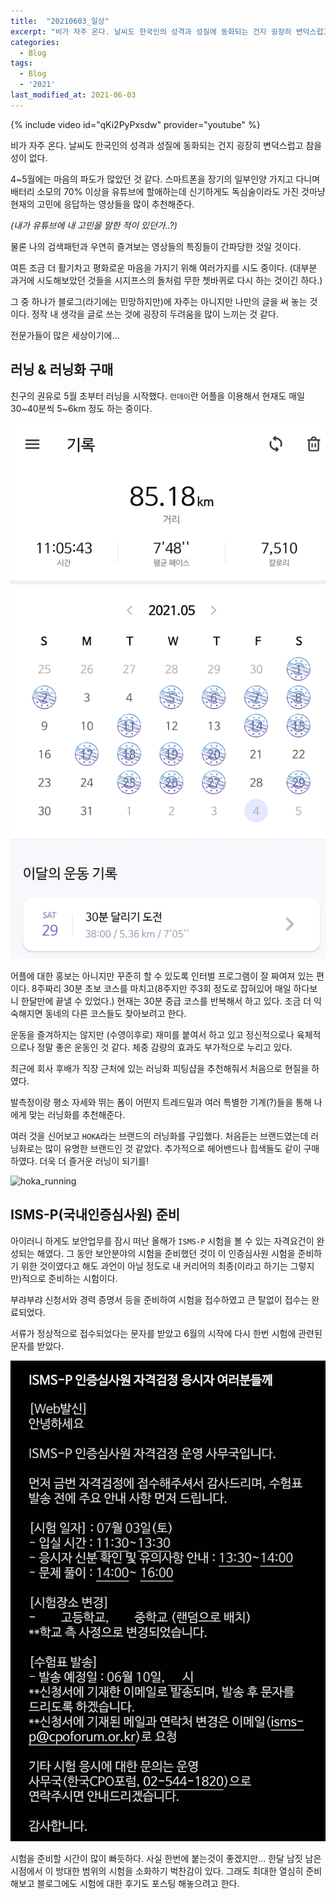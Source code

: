 ```yaml
---
title:  "20210603_일상"
excerpt: "비가 자주 온다. 날씨도 한국인의 성격과 성질에 동화되는 건지 굉장히 변덕스럽고 참을성이 없다."
categories:
  - Blog
tags:
  - Blog
  - '2021'
last_modified_at: 2021-06-03
---
```


{% include video id="qKi2PyPxsdw" provider="youtube" %}

비가 자주 온다.
날씨도 한국인의 성격과 성질에 동화되는 건지 굉장히 변덕스럽고 참을성이 없다.

4~5월에는 마음의 파도가 많았던 것 같다.
스마트폰을 장기의 일부인양 가지고 다니며 배터리 소모의 70% 이상을 유튜브에 할애하는데
신기하게도 독심술이라도 가진 것마냥 현재의 고민에 응답하는 영상들을 많이 추천해준다.

*(내가 유튜브에 내 고민을 말한 적이 있던가..?)*

물론 나의 검색패턴과 우연히 즐겨보는 영상들의 특징들이 간파당한 것일 것이다.

여튼 조금 더 활기차고 평화로운 마음을 가지기 위해 여러가지를 시도 중이다.
(대부분 과거에 시도해보았던 것들을 시지프스의 돌처럼 무한 쳇바퀴로 다시 하는 것이긴 하다.)

그 중 하나가 블로그(라기에는 민망하지만)에 자주는 아니지만 나만의 글을 써 놓는 것이다.
정작 내 생각을 글로 쓰는 것에 굉장히 두려움을 많이 느끼는 것 같다.

전문가들이 많은 세상이기에...

## 러닝 & 러닝화 구매

친구의 권유로 5월 초부터 러닝을 시작했다. `런데이`란 어플을 이용해서 현재도 매일 30~40분씩 5~6km 정도 하는 중이다. 

![runday](/assets/images/2021/06/runday.png)

어플에 대한 홍보는 아니지만 꾸준히 할 수 있도록 인터벌 프로그램이 잘 짜여져 있는 편이다. 8주짜리 30분 초보 코스를 마치고(8주지만 주3회 정도로 잡혀있어 매일 하다보니 한달만에 끝낼 수 있었다.) 현재는 30분 중급 코스를 반복해서 하고 있다. 조금 더 익숙해지면 동네의 다른 코스들도 찾아보려고 한다.

운동을 즐겨하지는 않지만 (수영이후로) 재미를 붙여서 하고 있고
정신적으로나 육체적으로나 정말 좋은 운동인 것 같다. 체중 감량의 효과도 부가적으로 누리고 있다.

최근에 회사 후배가 직장 근처에 있는 러닝화 피팅샵을 추천해줘서 처음으로 현질을 하였다.

발측정이랑 평소 자세와 뛰는 폼이 어떤지 트레드밀과 여러 특별한 기계(?)들을 통해 나에게 맞는 러닝화를 추천해준다.

여러 것을 신어보고 `HOKA`라는 브랜드의 러닝화를 구입했다. 처음듣는 브랜드였는데 러닝화로는 많이 유명한 브랜드인 것 같았다. 추가적으로 헤어밴드나 힙색들도 같이 구매하였다. 더욱 더 즐거운 러닝이 되기를!

![hoka_running](/assets/images/2021/06/hoka.png)

## ISMS-P(국내인증심사원) 준비

아이러니 하게도 보안업무를 잠시 떠난 올해가 `ISMS-P` 시험을 볼 수 있는 자격요건이 완성되는 해였다. 그 동안 보안분야의 시험을 준비했던 것이 이 인증심사원 시험을 준비하기 위한 것이였다고 해도 과언이 아닐 정도로 내 커리어의 최종(이라고 하기는 그렇지만)적으로 준비하는 시험이다.

부랴부랴 신청서와 경력 증명서 등을 준비하여 시험을 접수하였고 큰 탈없이 접수는 완료되었다.

서류가 정상적으로 접수되었다는 문자를 받았고 6월의 시작에 다시 한번 시험에 관련된 문자를 받았다.

![ismsp-sms](/assets/images/2021/06/isms-p.png)

시험을 준비할 시간이 많이 빠듯하다. 사실 한번에 붙는것이 좋겠지만... 한달 남짓 남은 시점에서 이 방대한 범위의 시험을 소화하기 벅찬감이 있다. 그래도 최대한 열심히 준비해보고 블로그에도 시험에 대한 후기도 포스팅 해놓으려고 한다.